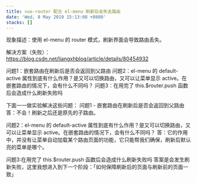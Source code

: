 ```yaml
---
title: vue-router 配合 el-menu 刷新后会失去路由
date: 'Wed, 8 May 2019 15:13:08 +0800'
stacks: []
---
```


现象描述：使用 el-menu 的 router 模式，刷新界面会导致路由丢失。

解决方案（失败）：https://blog.csdn.net/liangxhblog/article/details/80454932

问题1：嵌套路由在刷新后是否会返回到父路由
问题2：el-menu 的 default-active 属性到底有什么作用？是又可以切换路由，又可以让菜单显示 active。在嵌套路由的情况下，会有什么不同吗？
问题3：在用完了 this.$router.push 函数后会造成什么刷新失败吗

下面一一做实验解决这些问题：
问题1 - 嵌套路由在刷新后是否会返回到父路由
答：不会！刷新之后还是原先的子路由。

问题2：el-menu 的 default-active 属性到底有什么作用？是又可以切换路由，又可以让菜单显示 active。在嵌套路由的情况下，会有什么不同吗？
答：它的作用中，并没有让菜单自动加载某个路由页面的功能，它只能帮我们确保，刷新后默认亮的菜单是哪个。

问题3:在用完了 this.$router.push 函数后会造成什么刷新失败吗
答案是会发生刷新失败，这里我想进入到下一个阶段：「如何保障刷新后的页面与刷新前的页面一致」


